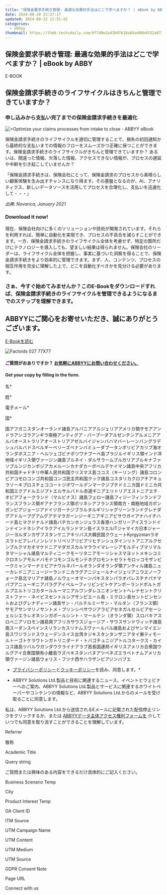 ```yaml
---
title: "保険金要求手続き管理: 最適な効果的手法はどこで学べますか？ | eBook by ABBY"
date: 2024-08-20 23:37:17
updated: 2024-08-22 12:51:42
categories:
  - abbyy
thumbnail: https://thmb.techidaily.com/6f7d0e2a43b07618a84ad4bb4532a87360d4eb5cc4017e6eac185e39f8838773.jpg
---
```


## 保険金要求手続き管理: 最適な効果的手法はどこで学べますか？ | eBook by ABBY

E-BOOK

## 保険金請求手続きのライフサイクルはきちんと管理できていますか？

### 申し込みから支払い完了までの保険金請求手続きを最適化

![>Optimize your claims processes from intake to close - ABBYY eBook](https://static1.abbyy.com/abbyycommedia/35495/104g-how-well-does-your-claim-management-lifecycle-perform-jp-360x232.jpg)

保険金請求手続きのライフサイクルを適切に管理することで、損失の初回通知から最終的な支払いまでの情報のフローをスムーズかつ正確に保つことができます。保険金請求手続きのライフサイクルがきちんと管理できていますか？ あるいは、間違った情報、欠落した情報、アクセスできない情報が、プロセスの遅延や中断を引き起こしていませんか？

「保険金請求手続きは、保険会社にとって、保険金請求のプロセスから素晴らしい顧客体験を生み出すチャンスになり得ます。その基盤となるのが、AI、アナリティクス、新しいデータソースを活用してプロセスを合理化し、支払いを迅速化して・・・」

_出典: Novarica, January 2021_

### Download it now!

現在、保険会社向けに多くのソリューションや技術が開発されています。それらを利用すれば、簡単に自動化を実現でき、プロセスの不具合を減らすことができます。一方、保険金請求手続きのライフサイクル全体を考慮せず、特定の箇所だけにテクノロジーを導入しても、望ましい結果は得られません。保険会社のリーダーは、ライフサイクル全体を把握し、事実に基づいた洞察を得ることで、保険金請求手続きをより効率的に管理できます。まず、人、コンテンツ、プロセスの相互作用を完全に理解した上で、どこを自動化すべきかを見分ける必要があります。

### さぁ、今すぐ始めてみませんか？このE-Bookをダウンロードすれば、保険金請求手続きのライフサイクルを管理できるようになるまでのステップを理解できます。

## ABBYYにご関心をお寄せいただき、誠にありがとうございます。

[E-Bookを読む](https://digital.abbyy.com/hubfs/documents/content/ebook-insurance-claims-management-lifecycle-ja.pdf "E-Bookを読む") 

![Factoids 027 77X77](https://static4.abbyy.com/abbyycommedia/31652/factoids-027-77x77.svg)

#### ご質問がおありですか？ [お気軽にABBYYにお問い合わせください。](https://tools.techidaily.com/abbyy/products/)

#### Get your copy by filling in the form.

名\*

姓\*

電子メール\*

国\*

国アフガニスタンオーランド諸島アルバニアアルジェリアアメリカ領サモアアンドラアンゴラアンギラ南極アンティグア・バーブーダアルゼンチンアルメニアアルバオーストラリアオーストリアアゼルバイジャンバハマバーレーンバングラデシュバルバドスベルギーベリーズベナンバミューダブータンボリビアカリブ海オランダボスニア・ヘルツェゴビナボツワナブーベ島ブラジルイギリス領インド洋地域イギリス領ヴァージン諸島ブルネイ・ダルサラームブルガリアブルキナファソブルンジカンボジアカメルーンカナダカーボベルデケイマン諸島中央アフリカ共和国チャドチリ中華人民共和国クリスマス島ココス（キーリング）諸島コロンビアコモロコンゴ共和国コンゴ民主共和国クック諸島コスタリカクロアチアキュラソーキプロスチェココートジボワールデンマークジブチドミニカ国ドミニカ共和国エクアドルエジプトエルサルバドル赤道ギニアエリトリアエストニアエチオピアフォークランド（マルビナス）諸島フェロー諸島フィジーフィンランドフランスフランス領ギアナフランス領ポリネシアフランス領南方・南極地域ガボンガンビアジョージアドイツガーナジブラルタルギリシャグリーンランドグレナダグアドループグアムグアテマラガーンジーギニアギニアビサウガイアナハイチハード島とマクドナルド諸島バチカンホンジュラス香港ハンガリーアイスランドインドインドネシアイラクアイルランドマン島イスラエルITジャマイカ日本ジャージーヨルダンカザフスタンケニアキリバス大韓民国クウェートKyrgyzstanラオスラトビアレバノンレソトリベリアリビアリヒテンシュタインリトアニアルクセンブルクマカオマケドニアマダガスカルマラウイマレーシアモルディブマリマルタマーシャル諸島マルティニークモーリタニアモーリシャスマヨットメキシコミクロネシアモルドバモナコモンゴルモンテネグロモントセラトモロッコモザンビークミャンマーナミビアナウルネパールオランダオランダ領アンティル諸島ニューカレドニアニュージーランドニカラグアニジェールナイジェリアニウエノーフォーク島北マリアナ諸島ノルウェーオマーンパキスタンパラオパレスチナパナマパプアニューギニアパラグアイペルーフィリピンピトケアンポーランドポルトガルプエルトリコカタールルーマニアルワンダレユニオンセントヘレナセントクリストファー・ネイビスセントルシアサンピエール島・ミクロン島セントビンセントおよびグレナディーン諸島サン・バルテルミーサン・マルタン（フランス領）サモアサンマリノサントメ・プリンシペサウジアラビアセネガルセルビアセーシェルシエラレオネシンガポールシント・マールテン（オランダ領）スロバキアスロベニアソロモン諸島南アフリカサウスジョージア・サウスサンドウィッチ諸島南スーダンスペインスリランカスリナムスヴァールバル諸島およびヤンマイエン島スワジランドスウェーデンスイス台湾タジキスタンタンザニアタイ東ティモールトーゴトケラウトンガトリニダード・トバゴチュニジアトルコタークス・カイコス諸島ツバルウガンダウクライナアラブ首長国連邦イギリスアメリカ合衆国ウルグアイ合衆国領有小離島ウズベキスタンバヌアツベネズエラベトナムアメリカ領ヴァージン諸島ウォリス・フツナ西サハラザンビアジンバブエ

* [プライバシーポリシー](https://tools.techidaily.com/abbyy/products/)と[クッキーポリシー](https://tools.techidaily.com/abbyy/products/)を読み、同意します。\*

* ABBYY Solutions Ltd.製品と技術に関連するニュース、イベントとウェビナーへのご案内、ABBYY Solutions Ltd.製品とサービスに関連するホワイトペーパーやコンテンツの情報など、ABBYY Solutions Ltd.からのメールを受け取ることに同意します。  
    
私は、ABBYY Solutions Ltd.から送信されるEメールに記載された配信停止リンクをクリックするか、または [ABBYYデータ主体アクセス権利フォームを](https://tools.techidaily.com/abbyy/products/) 介していつでも同意を取り消すことができることを理解しています。

Referrer

敬称

Academic Title

Query string

ご質問または興味のある内容をできるだけ具体的にご記入ください。

Business Scenario Temp

City

Product Interest Temp

GA Client ID

ITM Source

UTM Campaign Name

UTM Content

UTM Medium

UTM Source

GDPR Consent Note

Page URL

Connect with us

<ins class="adsbygoogle"
     style="display:block"
     data-ad-format="autorelaxed"
     data-ad-client="ca-pub-7571918770474297"
     data-ad-slot="1223367746"></ins>



<ins class="adsbygoogle"
     style="display:block"
     data-ad-client="ca-pub-7571918770474297"
     data-ad-slot="8358498916"
     data-ad-format="auto"
     data-full-width-responsive="true"></ins>
